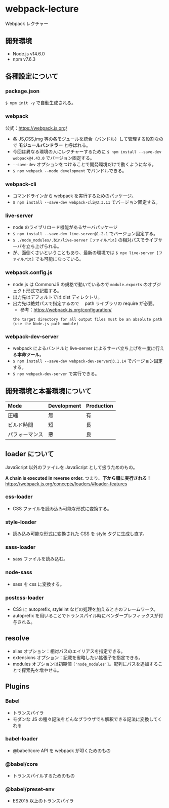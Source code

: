 # webpack-lecture

Webpack レクチャー

## 開発環境

- Node.js v14.6.0
- npm v7.6.3

## 各種設定について

### package.json

`$ npm init -y` で自動生成される。

### webpack

公式：https://webpack.js.org/

- 各 JS,CSS,img 等の各モジュールを統合（バンドル）して管理する役割なので **モジュールバンドラー** と呼ばれる。
- 今回は異なる環境の人にレクチャーするために `$ npm install --save-dev webpack@4.43.0` でバージョン固定する。
- `--save-dev` オプションをつけることで開発環境だけで動くようになる。
- `$ npx webpack --mode development` でバンドルできる。

### webpack-cli

- コマンドラインから webpack を実行するためのパッケージ。
- `$ npm install --save-dev webpack-cli@3.3.11` でバージョン固定する。

### live-server

- node のライブリロード機能があるサーバパッケージ
- `$ npm install --save-dev live-server@1.2.1` でバージョン固定する。
- `$ ./node_modules/.bin/live-server [ファイルパス]` の相対パスでライブサーバを立ち上げられる。
- が、面倒くさいということもあり、最新の環境では `$ npx live-server [ファイルパス]` でも可能になっている。

### webpack.config.js

- node.js は CommonJS の規格で動いているので `module.exports` のオブジェクト形式で記載する。
- 出力先はデフォルトでは dist ディレクトリ。
- 出力先は絶対パスで指定するので　 path ライブラリの require が必要。
  - 参考：https://webpack.js.org/configuration/
  ```
  the target directory for all output files must be an absolute path (use the Node.js path module)
  ```

### webpack-dev-server

- webpack によるバンドルと live-server によるサーバ立ち上げを一度に行える**本命ツール**。
- `$ npm install --save-dev webpack-dev-server@3.1.14` でバージョン固定する。
- `$ npx webpack-dev-server` で実行できる。

## 開発環境と本番環境について

| Mode           | Development | Production |
| :------------- | :---------- | :--------- |
| 圧縮           | 無          | 有         |
| ビルド時間     | 短          | 長         |
| パフォーマンス | 悪          | 良         |

## loader について

JavaScript 以外のファイルを JavaScript として扱うためのもの。

**A chain is executed in reverse order.** つまり、**下から順に実行される！**
https://webpack.js.org/concepts/loaders/#loader-features

### css-loader

- CSS ファイルを読み込み可能な形式に変換する。

### style-loader

- 読み込み可能な形式に変換された CSS を style タグに生成し直す。

### sass-loader

- sass ファイルを読み込む。

### node-sass

- sass を css に変換する。

### postcss-loader

- CSS に autoprefix, stylelint などの処理を加えるときのフレームワーク。
- autoprefix を用いることでトランスパイル時にベンダープレフィックスが付与される。

## resolve

- alias オプション：相対パスのエイリアスを指定できる。
- extensions オプション：記載を省略したい拡張子を指定できる。
- modules オプションは初期値 `['node_modules']`。配列にパスを追加することで探索先を増やせる。

## Plugins

### Babel

- トランスパイラ
- モダンな JS の種々記法をどんなブラウザでも解釈できる記法に変換してくれる

### babel-loader

- @babel/core API を webpack が叩くためのもの

### @babel/core

- トランスパイルするためのもの

### @babel/preset-env

- ES2015 以上のトランスパイラ
